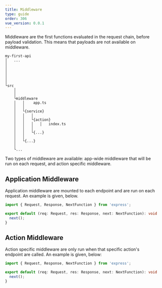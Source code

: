 ```yaml
---
title: Middleware
type: guide
order: 306
vue_version: 0.0.1
---
```


Middleware are the first functions evaluated in the request chain, before payload validation. This means that payloads are not available on middleware.

```
my-first-api
│   ...
│
│
│
│
│
└src
    │
    │
    └middleware
    │   │    app.ts
    │   │
    │   └{service}
    │   │   │
    │   │   └{action}
    │   │   │   │   index.ts
    │   │   │
    │   │   └{...}
    │   │
    │   └{...}
    │
    └...
```

Two types of middleware are available: app-wide middleware that will be run on each request, and action specific middleware.

## Application Middleware

Application middleware are mounted to each endpoint and are run on each request. An example is given, below.

```typescript
import { Request, Response, NextFunction } from 'express';

export default (req: Request, res: Response, next: NextFunction): void => {
  next();
}
```

## Action Middleware

Action specific middleware are only run when that specific action's endpoint are called. An example is given, below:

```typescript
import { Request, Response, NextFunction } from 'express';

export default (req: Request, res: Response, next: NextFunction): void => {
  next();
}
```
